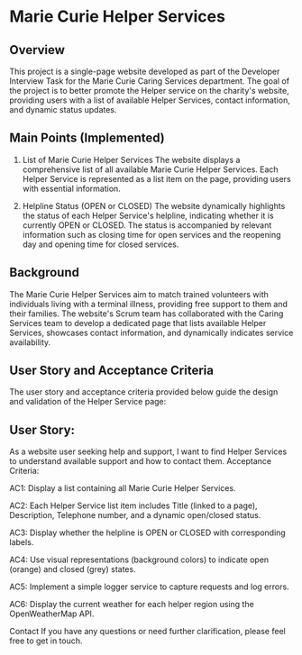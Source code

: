 #  Marie Curie Helper Services
 ## Overview
This project is a single-page website developed as part of the Developer Interview Task for the Marie Curie Caring Services department. The goal of the project is to better promote the Helper service on the charity's website, providing users with a list of available Helper Services, contact information, and dynamic status updates.


## Main Points (Implemented)

1. List of Marie Curie Helper Services
The website displays a comprehensive list of all available Marie Curie Helper Services. Each Helper Service is represented as a list item on the page, providing users with essential information.

2. Helpline Status (OPEN or CLOSED)
The website dynamically highlights the status of each Helper Service's helpline, indicating whether it is currently OPEN or CLOSED. The status is accompanied by relevant information such as closing time for open services and the reopening day and opening time for closed services.


## Background
The Marie Curie Helper Services aim to match trained volunteers with individuals living with a terminal illness, providing free support to them and their families. The website's Scrum team has collaborated with the Caring Services team to develop a dedicated page that lists available Helper Services, showcases contact information, and dynamically indicates service availability.

## User Story and Acceptance Criteria
The user story and acceptance criteria provided below guide the design and validation of the Helper Service page:

## User Story:

As a website user seeking help and support, I want to find Helper Services to understand available support and how to contact them.
Acceptance Criteria:

AC1: Display a list containing all Marie Curie Helper Services.

AC2: Each Helper Service list item includes Title (linked to a page), Description, Telephone number, and a dynamic open/closed status.

AC3: Display whether the helpline is OPEN or CLOSED with corresponding labels.

AC4: Use visual representations (background colors) to indicate open (orange) and closed (grey) states.

AC5: Implement a simple logger service to capture requests and log errors.

AC6: Display the current weather for each helper region using the OpenWeatherMap API.

Contact
If you have any questions or need further clarification, please feel free to get in touch.